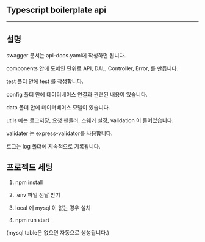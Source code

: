 ## Typescript boilerplate api
<hr>

## 설명
swagger 문서는 api-docs.yaml에 작성하면 됩니다.

components 안에 도메인 단위로 API, DAL, Controller, Error, 를 만듭니다.

test 폴더 안에 test 를 작성합니다.

config 폴더 안에 데이터베이스 연결과 관련된 내용이 있습니다.

data 폴더 안에 데이터베이스 모델이 있습니다.

utils 에는 로그저장, 요청 핸들러, 스웨거 설정, validation 이 들어있습니다.

validater 는 express-validator를 사용합니다.

로그는 log 폴더에 지속적으로 기록됩니다.

## 프로젝트 세팅

1. npm install

2. .env 파일 전달 받기

3. local 에 mysql 이 없는 경우 설치

4. npm run start

(mysql table은 없으면 자동으로 생성됩니다.)

